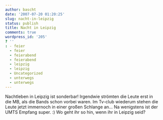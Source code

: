 ```yaml
---
author: bascht
date: '2007-07-20 01:20:25'
slug: nacht-in-leipzig
status: publish
title: Nacht in Leipzig
comments: true
wordpress_id: '205'
? ''
: - feier
  - feier
  - feierabend
  - feierabend
  - leipzig
  - leipzig
  - Uncategorized
  - unterwegs
  - unterwegs
---
```


Nachtleben in Leipzig ist sonderbar! Irgendwie strömten die Leute
erst in die MB, als die Bands schon vorbei waren. Im Tv-club
wiederum stehen die Leute jetzt immernoch in einer großen Schlange
an... Na wenigstens ist der UMTS Empfang super. :) Wo geht ihr so
hin, wenn ihr in Leipzig seid?


